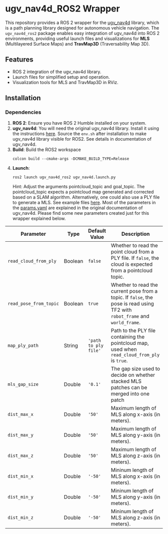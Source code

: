 # ugv_nav4d_ROS2 Wrapper

This repository provides a ROS 2 wrapper for the [ugv_nav4d](https://github.com/dfki-ric/ugv_nav4d) library, which is a path planning library designed for autonomous vehicle navigation. The `ugv_nav4d_ros2` package enables easy integration of ugv_nav4d into ROS 2 environments, providing useful launch files and visualizations for **MLS** (Multilayered Surface Maps) and **TravMap3D** (Traversability Map 3D).

## Features

- ROS 2 integration of the ugv_nav4d library.
- Launch files for simplified setup and operation.
- Visualization tools for MLS and TravMap3D in RViz.

## Installation

### Dependencies

1. **ROS 2**: Ensure you have ROS 2 Humble installed on your system.
2. **ugv_nav4d**: You will need the original ugv_nav4d library. Install it using the instructions [here](https://github.com/dfki-ric/ugv_nav4d.git). Source the `env.sh` after installation to make ugv_nav4d library visible for ROS2. See details in documentation of ugv_nav4d.
3. **Build**: Build the ROS2 workspace
   ```
   colcon build --cmake-args -DCMAKE_BUILD_TYPE=Release
   ```
4. **Launch**: 
   ```
   ros2 launch ugv_nav4d_ros2 ugv_nav4d.launch.py
   ```
   Hint: Adjust the arguments pointcloud_topic and goal_topic. The pointcloud_topic expects a pointcloud map generated and corrected based on a SLAM algorithm. Alternatively, one could also use a PLY file to generate a MLS. See example files [here](https://zenodo.org/records/13771864). Most of the parameters in the [params.yaml](config/params.yaml) are explained in the original documentation of ugv_nav4d. Please find some new parameters created just for this wrapper explained below.

| Parameter              | Type    | Default Value       | Description                                                                 |
|------------------------|---------|---------------------|-----------------------------------------------------------------------------|
| `read_cloud_from_ply`   | Boolean | `false`             | Whether to read the point cloud from a PLY file. If `false`, the cloud is expected from a pointcloud topic. |
| `read_pose_from_topic`  | Boolean | `true`              | Whether to read the current pose from a topic. If `false`, the pose is read using TF2 with `robot_frame` and `world_frame`. |
| `map_ply_path`          | String  | `'path to ply file'` | Path to the PLY file containing the pointcloud map, used when `read_cloud_from_ply` is `true`. |
| `mls_gap_size`          | Double  | `'0.1'` | The gap size used to decide on whether stacked MLS patches can be merged into one patch |
| `dist_max_x`          | Double  | `'50'` | Maximum length of MLS along x-axis (in meters).  |
| `dist_max_y`          | Double  | `'50'` | Maximum length of MLS along y-axis (in meters). |
| `dist_max_z`          | Double  | `'50'` | Maximum length of MLS along z-axis (in meters). |
| `dist_min_x`          | Double  | `'-50'` | Mininum length of MLS along x-axis (in meters). |
| `dist_min_y`          | Double  | `'-50'` | Mininum length of MLS along y-axis (in meters). |
| `dist_min_z`          | Double  | `'-50'` | Mininum length of MLS along z-axis (in meters). |
